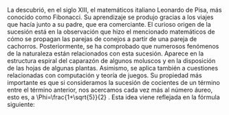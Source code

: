 La descubrió, en el siglo XIII, el matemáticos italiano Leonardo de Pisa, más conocido como Fibonacci. Su aprendizaje se produjo gracias a los viajes que hacía junto a su padre, que era comerciante. El curioso origen de la sucesión está en la observación que hizo el mencionado matemáticos de cómo se propagan las parejas de conejos a partir de una pareja de cachorros. Posteriormente, se ha comprobado que numerosos fenómenos de la naturaleza están relacionados con esta sucesión. 
Aparece en la estructura espiral del caparazón de algunos moluscos y en la disposición de las hojas de algunas plantas. Asimismo, se aplica también a cuestiones relacionadas con computación y teoría de juegos.
Su propiedad más importante es que si consideramos la sucesión de cocientes de un término entre el término anterior, nos acercamos cada vez más al número áureo, esto es, a \Phi=\frac{1+\sqrt{5}}{2} . Esta idea viene reflejada en la fórmula siguiente:
